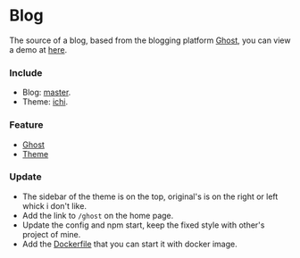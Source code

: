 # Blog

The source of a blog, based from the blogging platform [Ghost](https://ghost.org), you can view a demo at [here](http://www.blog.tobegod.com).

### Include

* Blog: [master](https://github.com/TryGhost/Ghost/tree/master).
* Theme: [ichi](https://github.com/twogrey/ichi/archive/master.zip).

### Feature

* [Ghost](./README_GHOST.md)
* [Theme](./content/themes/ichi/README.md)

### Update

* The sidebar of the theme is on the top, original's is on the right or left whick i don't like.
* Add the link to `/ghost` on the home page.
* Update the config and npm start, keep the fixed style with other's project of mine.
* Add the [Dockerfile](./Dockerfile) that you can start it with docker image.
